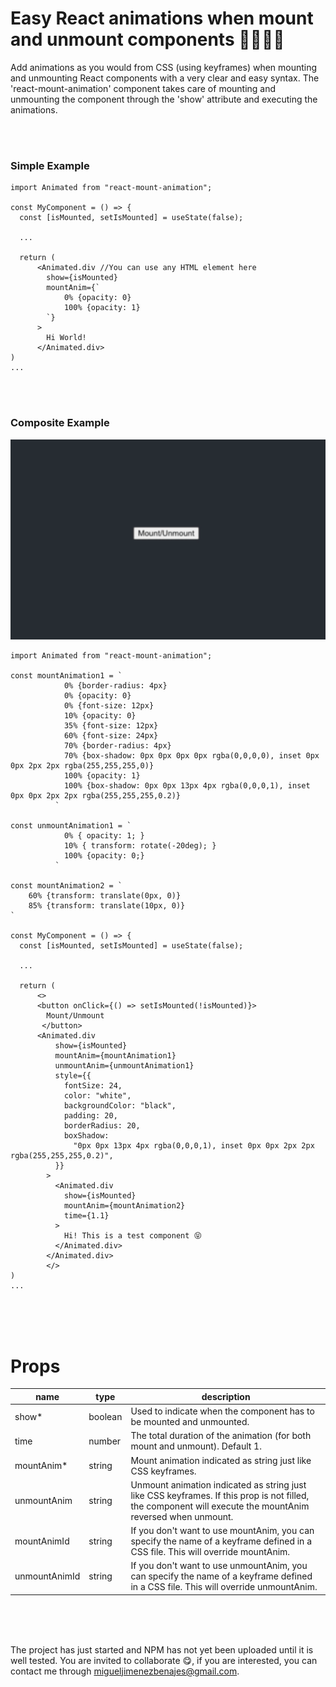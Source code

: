 #  Easy React animations when mount and unmount components 🏃🏽‍♀️🚀

Add animations as you would from CSS (using keyframes) when mounting and unmounting React components with a very clear and easy syntax. The 'react-mount-animation' component takes care of mounting and unmounting the component through the 'show' attribute and executing the animations.

<br>
<br>

### Simple Example

```JSX
import Animated from "react-mount-animation";

const MyComponent = () => {
  const [isMounted, setIsMounted] = useState(false);

  ...

  return (
      <Animated.div //You can use any HTML element here
        show={isMounted}
        mountAnim={` 
            0% {opacity: 0}
            100% {opacity: 1}
        `}
      >
        Hi World!
      </Animated.div>
)
...
```
<br>
<br>

### Composite Example
![Example 1](/images/example1.gif)
```JSX
import Animated from "react-mount-animation";

const mountAnimation1 = `
            0% {border-radius: 4px}
            0% {opacity: 0}
            0% {font-size: 12px}
            10% {opacity: 0}
            35% {font-size: 12px}
            60% {font-size: 24px}
            70% {border-radius: 4px}
            70% {box-shadow: 0px 0px 0px 0px rgba(0,0,0,0), inset 0px 0px 2px 2px rgba(255,255,255,0)}
            100% {opacity: 1}
            100% {box-shadow: 0px 0px 13px 4px rgba(0,0,0,1), inset 0px 0px 2px 2px rgba(255,255,255,0.2)}
          `

const unmountAnimation1 = `
            0% { opacity: 1; }
            10% { transform: rotate(-20deg); }
            100% {opacity: 0;}
          `

const mountAnimation2 = `
    60% {transform: translate(0px, 0)}
    85% {transform: translate(10px, 0)}
`

const MyComponent = () => {
  const [isMounted, setIsMounted] = useState(false);

  ...

  return (
      <>
      <button onClick={() => setIsMounted(!isMounted)}>
        Mount/Unmount
       </button>
      <Animated.div
          show={isMounted}
          mountAnim={mountAnimation1}
          unmountAnim={unmountAnimation1}
          style={{
            fontSize: 24,
            color: "white",
            backgroundColor: "black",
            padding: 20,
            borderRadius: 20,
            boxShadow:
              "0px 0px 13px 4px rgba(0,0,0,1), inset 0px 0px 2px 2px rgba(255,255,255,0.2)",
          }}
        >
          <Animated.div
            show={isMounted}
            mountAnim={mountAnimation2}
            time={1.1}
          >
            Hi! This is a test component 😝
          </Animated.div>
        </Animated.div>
        </>
)
...
```
<br>
<br>
<br>

# Props

| name          | type    | description                                                                                                                         |
|---------------|---------|-------------------------------------------------------------------------------------------------------------------------------------|
| show*         | boolean | Used to indicate when the component has to be mounted and unmounted.                                                                |
| time          | number  | The total duration of the animation (for both mount and unmount). Default 1.                                                                    |
| mountAnim*     | string  | Mount animation indicated as string just like CSS keyframes.                                                                        |
| unmountAnim   | string  | Unmount animation indicated as string just like CSS keyframes. If this prop is not filled, the component will execute the mountAnim reversed when unmount.                                                                      |
| mountAnimId   | string  | If you don't want to use mountAnim, you can specify the name of a keyframe defined in a CSS file. This will override mountAnim.     |
| unmountAnimId | string  | If you don't want to use unmountAnim, you can specify the name of a keyframe defined in a CSS file. This will override unmountAnim. |

<br>
<br>
<br>

The project has just started and NPM has not yet been uploaded until it is well tested. You are invited to collaborate 😋, if you are interested, you can contact me through <migueljimenezbenajes@gmail.com>.